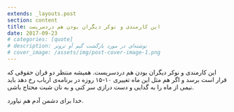 ```yaml
---
extends: _layouts.post
section: content
title: این کارمندی و نوکر دیگران بودن هم دردسریست
date: 2017-09-23
# categories: [quote]
# description: نوشته‌ای در مورد بازگشت گیم آو ترونز
# cover_image: /assets/img/post-cover-image-1.png
---
```




این کارمندی و نوکر دیگران بودن هم دردسریست. همیشه منتظر دو قران حقوقی که قرار است برسد و اگر هم مثل این ماه تغییری ۱۰-۱۵ روزه در برنامه‌ی ارباب رخ دهد باید نیمی از ماه را به گدایی و دست درازی سر کنی و به نان شبت محتاج باشی.

خدا برای دشمن آدم هم نیاورد.

